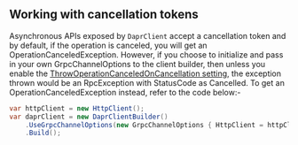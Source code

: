 ## Working with cancellation tokens

Asynchronous APIs exposed by `DaprClient` accept a cancellation token and by default, if the operation is canceled, you will get an OperationCanceledException. However, if you choose to initialize and pass in your own GrpcChannelOptions to the client builder, then unless you enable the [ThrowOperationCanceledOnCancellation setting](https://grpc.github.io/grpc/csharp-dotnet/api/Grpc.Net.Client.GrpcChannelOptions.html#Grpc_Net_Client_GrpcChannelOptions_ThrowOperationCanceledOnCancellation), the exception thrown would be an RpcException with StatusCode as Cancelled. To get an OperationCanceledException instead, refer to the code below:-
```c#
var httpClient = new HttpClient();
var daprClient = new DaprClientBuilder()
    .UseGrpcChannelOptions(new GrpcChannelOptions { HttpClient = httpClient, ThrowOperationCanceledOnCancellation = true })
    .Build();
```